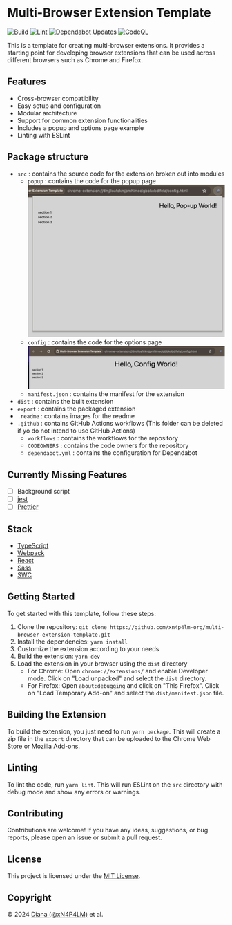 # Multi-Browser Extension Template

[![Build](https://github.com/xN4P4LM-org/multi-browser-extension-template/actions/workflows/build.yaml/badge.svg?branch=main)](https://github.com/xN4P4LM-org/multi-browser-extension-template/actions/workflows/build.yaml) [![Lint](https://github.com/xN4P4LM-org/multi-browser-extension-template/actions/workflows/lint.yaml/badge.svg)](https://github.com/xN4P4LM-org/multi-browser-extension-template/actions/workflows/lint.yaml) [![Dependabot Updates](https://github.com/xN4P4LM-org/multi-browser-extension-template/actions/workflows/dependabot/dependabot-updates/badge.svg)](https://github.com/xN4P4LM-org/multi-browser-extension-template/actions/workflows/dependabot/dependabot-updates) [![CodeQL](https://github.com/xN4P4LM-org/multi-browser-extension-template/actions/workflows/codeql.yml/badge.svg?branch=main)](https://github.com/xN4P4LM-org/multi-browser-extension-template/actions/workflows/codeql.yml)

This is a template for creating multi-browser extensions. It provides a starting point for developing browser extensions that can be used across different browsers such as Chrome and Firefox.

## Features

- Cross-browser compatibility
- Easy setup and configuration
- Modular architecture
- Support for common extension functionalities
- Includes a popup and options page example
- Linting with ESLint

## Package structure

- `src` : contains the source code for the extension broken out into modules
  - `popup` : contains the code for the popup page
    ![popup](./.readme/popup.png)
  - `config` : contains the code for the options page
    ![config](./.readme/config.png)
  - `manifest.json` : contains the manifest for the extension
- `dist` : contains the built extension
- `export` : contains the packaged extension
- `.readme` : contains images for the readme
- `.github` : contains GitHub Actions workflows (This folder can be deleted if yo do not intend to use GitHub Actions)
  - `workflows` : contains the workflows for the repository
  - `CODEOWNERS` : contains the code owners for the repository
  - `dependabot.yml` : contains the configuration for Dependabot

## Currently Missing Features

- [ ] Background script
- [ ] [jest](https://jestjs.io/)
- [ ] [Prettier](https://prettier.io/)

## Stack

- [TypeScript](https://www.typescriptlang.org/)
- [Webpack](https://webpack.js.org/)
- [React](https://reactjs.org/)
- [Sass](https://sass-lang.com/)
- [SWC](https://swc.rs/)

## Getting Started

To get started with this template, follow these steps:

1. Clone the repository: `git clone https://github.com/xn4p4lm-org/multi-browser-extension-template.git`
2. Install the dependencies: `yarn install`
3. Customize the extension according to your needs
4. Build the extension: `yarn dev`
5. Load the extension in your browser using the `dist` directory
   - For Chrome: Open `chrome://extensions/` and enable Developer mode. Click on "Load unpacked" and select the `dist` directory.
   - For Firefox: Open `about:debugging` and click on "This Firefox". Click on "Load Temporary Add-on" and select the `dist/manifest.json` file.

## Building the Extension

To build the extension, you just need to run `yarn package`. This will create a zip file in the `export` directory that can be uploaded to the Chrome Web Store or Mozilla Add-ons.

## Linting

To lint the code, run `yarn lint`. This will run ESLint on the `src` directory with debug mode and show any errors or warnings.

## Contributing

Contributions are welcome! If you have any ideas, suggestions, or bug reports, please open an issue or submit a pull request.

## License

This project is licensed under the [MIT License](LICENSE).

## Copyright

© 2024 [Diana (@xN4P4LM)](https://github.com/xN4P4LM) et al.
